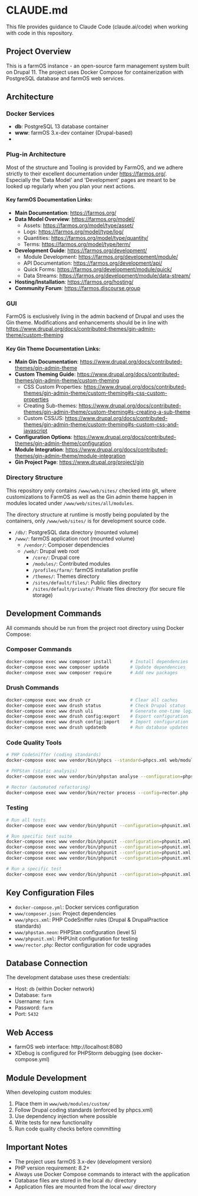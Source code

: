 # CLAUDE.md

This file provides guidance to Claude Code (claude.ai/code) when working with code in this repository.

## Project Overview

This is a farmOS instance - an open-source farm management system built on Drupal 11. The project uses Docker Compose for containerization with PostgreSQL database and farmOS web services.

## Architecture

### Docker Services
- **db**: PostgreSQL 13 database container
- **www**: farmOS 3.x-dev container (Drupal-based)
- 
### Plug-in Architecture
Most of the structure and Tooling is provided by FarmOS, and we adhere strictly to their excellent documentation under https://farmos.org/. Especially the 'Data Model' and 'Development'
pages are meant to be looked up regularly when you plan your next actions.

#### Key farmOS Documentation Links:
- **Main Documentation**: https://farmos.org/
- **Data Model Overview**: https://farmos.org/model/
  - Assets: https://farmos.org/model/type/asset/
  - Logs: https://farmos.org/model/type/log/
  - Quantities: https://farmos.org/model/type/quantity/
  - Terms: https://farmos.org/model/type/term/
- **Development Guide**: https://farmos.org/development/
  - Module Development: https://farmos.org/development/module/
  - API Documentation: https://farmos.org/development/api/
  - Quick Forms: https://farmos.org/development/module/quick/
  - Data Streams: https://farmos.org/development/module/data-stream/
- **Hosting/Installation**: https://farmos.org/hosting/
- **Community Forum**: https://farmos.discourse.group

### GUI
FarmOS is exclusively living in the admin backend of Drupal and uses the Gin theme.
Modifications and enhancements should be in line with https://www.drupal.org/docs/contributed-themes/gin-admin-theme/custom-theming

#### Key Gin Theme Documentation Links:
- **Main Gin Documentation**: https://www.drupal.org/docs/contributed-themes/gin-admin-theme
- **Custom Theming Guide**: https://www.drupal.org/docs/contributed-themes/gin-admin-theme/custom-theming
  - CSS Custom Properties: https://www.drupal.org/docs/contributed-themes/gin-admin-theme/custom-theming#s-css-custom-properties
  - Creating Sub-themes: https://www.drupal.org/docs/contributed-themes/gin-admin-theme/custom-theming#s-creating-a-sub-theme
  - Custom CSS/JS: https://www.drupal.org/docs/contributed-themes/gin-admin-theme/custom-theming#s-custom-css-and-javascript
- **Configuration Options**: https://www.drupal.org/docs/contributed-themes/gin-admin-theme/configuration
- **Module Integration**: https://www.drupal.org/docs/contributed-themes/gin-admin-theme/module-integration
- **Gin Project Page**: https://www.drupal.org/project/gin

### Directory Structure
This repository only contains `/www/web/sites/` checked into git,
where customizations to FarmOS as well as the Gin admin theme happen in modules located under `/www/web/sites/all/modules`.

The directory structure at runtime is mostly being populated by the containers, only `/www/web/sites/` is for development source code.

- `/db/`: PostgreSQL data directory (mounted volume)
- `/www/`: farmOS application root (mounted volume)
  - `/vendor/`: Composer dependencies
  - `/web/`: Drupal web root
    - `/core/`: Drupal core
    - `/modules/`: Contributed modules
    - `/profiles/farm/`: farmOS installation profile
    - `/themes/`: Themes directory
    - `/sites/default/files/`: Public files directory
    - `/sites/default/private/`: Private files directory (for secure file storage)


## Development Commands

All commands should be run from the project root directory using Docker Compose:

### Composer Commands
```bash
docker-compose exec www composer install       # Install dependencies
docker-compose exec www composer update        # Update dependencies
docker-compose exec www composer require       # Add new packages
```

### Drush Commands
```bash
docker-compose exec www drush cr               # Clear all caches
docker-compose exec www drush status           # Check Drupal status
docker-compose exec www drush uli              # Generate one-time login link
docker-compose exec www drush config:export    # Export configuration
docker-compose exec www drush config:import    # Import configuration
docker-compose exec www drush updatedb         # Run database updates
```

### Code Quality Tools
```bash
# PHP CodeSniffer (coding standards)
docker-compose exec www vendor/bin/phpcs --standard=phpcs.xml web/modules/custom

# PHPStan (static analysis)
docker-compose exec www vendor/bin/phpstan analyse --configuration=phpstan.neon

# Rector (automated refactoring)
docker-compose exec www vendor/bin/rector process --config=rector.php --dry-run
```

### Testing
```bash
# Run all tests
docker-compose exec www vendor/bin/phpunit --configuration=phpunit.xml

# Run specific test suite
docker-compose exec www vendor/bin/phpunit --configuration=phpunit.xml --testsuite=unit
docker-compose exec www vendor/bin/phpunit --configuration=phpunit.xml --testsuite=kernel
docker-compose exec www vendor/bin/phpunit --configuration=phpunit.xml --testsuite=functional
docker-compose exec www vendor/bin/phpunit --configuration=phpunit.xml --testsuite=functional-javascript

# Run a specific test
docker-compose exec www vendor/bin/phpunit --configuration=phpunit.xml path/to/test/file.php
```

## Key Configuration Files

- `docker-compose.yml`: Docker services configuration
- `www/composer.json`: Project dependencies
- `www/phpcs.xml`: PHP CodeSniffer rules (Drupal & DrupalPractice standards)
- `www/phpstan.neon`: PHPStan configuration (level 5)
- `www/phpunit.xml`: PHPUnit configuration for testing
- `www/rector.php`: Rector configuration for code upgrades

## Database Connection

The development database uses these credentials:
- Host: `db` (within Docker network)
- Database: `farm`
- Username: `farm`
- Password: `farm`
- Port: `5432`

## Web Access

- farmOS web interface: http://localhost:8080
- XDebug is configured for PHPStorm debugging (see docker-compose.yml)

## Module Development

When developing custom modules:
1. Place them in `www/web/modules/custom/`
2. Follow Drupal coding standards (enforced by phpcs.xml)
3. Use dependency injection where possible
4. Write tests for new functionality
5. Run code quality checks before committing

## Important Notes

- The project uses farmOS 3.x-dev (development version)
- PHP version requirement: 8.2+
- Always use Docker Compose commands to interact with the application
- Database files are stored in the local `db/` directory
- Application files are mounted from the local `www/` directory